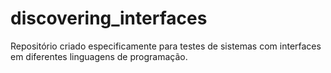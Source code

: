 # discovering_interfaces
Repositório criado especificamente para testes de sistemas com interfaces em diferentes linguagens de programação.
